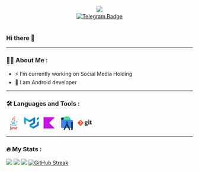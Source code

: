 <div id="header" align="center">
  <img src="https://media.giphy.com/media/M9gbBd9nbDrOTu1Mqx/giphy.gif" width="100"/>
 <div id="badges">
  <a href="https://t.me/gsk1777">
    <img src="https://img.shields.io/badge/telegram-blue?logo=telegram&logoColor=white&style=for-the-badge" alt="Telegram Badge"/>
  </a>
  <div>
     <img src="https://komarev.com/ghpvc/?username=kroshkaenot1&style=flat-square&color=blue" alt=""/>
  </div>
</div>
</div>

### Hi there 👋

---

### :man_technologist: About Me :
- :zap: I’m currently working on Social Media Holding
- :telescope: I am Android developer

---

### :hammer_and_wrench: Languages and Tools :

<div>
  <img src="https://github.com/devicons/devicon/blob/master/icons/java/java-original-wordmark.svg" title="Java" alt="Java" width="40" height="40"/>&nbsp;
  <img src="https://github.com/devicons/devicon/blob/master/icons/materialui/materialui-original.svg" title="Material UI" alt="Material UI" width="40" height="40"/>&nbsp;
  <img src="https://github.com/devicons/devicon/blob/master/icons/kotlin/kotlin-plain.svg" title="Kotlin" alt="Kotlin" width="40" height="40"/>&nbsp;
  <img src="https://github.com/devicons/devicon/blob/master/icons/androidstudio/androidstudio-original.svg" title="AndroidStudio" alt="AndroidStudio" width="40" height="40"/>&nbsp;
  <img src="https://github.com/devicons/devicon/blob/master/icons/git/git-original-wordmark.svg" title="Git" **alt="Git" width="40" height="40"/>
</div>

---

### :fire: My Stats :

![](http://github-profile-summary-cards.vercel.app/api/cards/stats?username=kroshkaenot1&theme=great_gatsby)
![](http://github-profile-summary-cards.vercel.app/api/cards/repos-per-language?username=kroshkaenot1&theme=great_gatsby)
![](http://github-profile-summary-cards.vercel.app/api/cards/profile-details?username=kroshkaenot1&theme=great_gatsby)
[![GitHub Streak](http://github-readme-streak-stats.herokuapp.com?user=kroshkaenot1&theme=dark&background=000000)](https://git.io/streak-stats)

